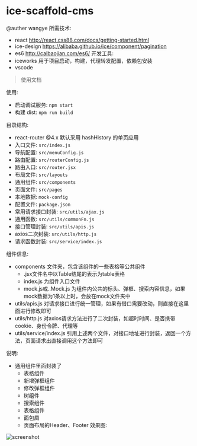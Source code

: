 # ice-scaffold-cms

@auther wangye 
所需技术:
* react        http://react.css88.com/docs/getting-started.html
* ice-design   https://alibaba.github.io/ice/component/pagination
* es6          http://caibaojian.com/es6/
开发工具:
* iceworks 用于项目启动，构建，代理转发配置，依赖包安装
* vscode

> 使用文档

使用:

* 启动调试服务: `npm start`
* 构建 dist: `npm run build`

目录结构:
* react-router @4.x 默认采用 hashHistory 的单页应用
* 入口文件: `src/index.js`
* 导航配置: `src/menuConfig.js`
* 路由配置: `src/routerConfig.js`
* 路由入口: `src/router.jsx`
* 布局文件: `src/layouts`
* 通用组件: `src/components`   
* 页面文件: `src/pages`
* 本地数据: `mock-config`
* 配置文件: `package.json`
* 常用请求接口封装: `src/utils/ajax.js`
* 通用函数: `src/utils/commonFn.js`
* 接口管理封装: `src/utils/apis.js`
* axios二次封装: `src/utils/http.js`
* 请求函数封装: `src/service/index.js`

组件信息:
* components 文件夹，包含该组件的一些表格等公共组件
    + .jsx文件名中以Table结尾的表示为table表格
    + index.js 为组件入口文件
    + mock.js或..Mock.js 为组件内公共的标头、弹框、搜索内容信息，如果mock数据为1条以上时，会放在mock文件夹中
* utils/apis.js 对请求接口进行统一管理，如果有借口需要改动，则直接在这里面进行修改即可
* utils/http.js 对axios请求方法进行了二次封装，如超时时间、是否携带cookie、身份令牌、代理等
* utils/service/index.js 引用上述两个文件，对接口地址进行封装，返回一个方法，页面请求出直接调用这个方法即可

说明:
* 通用组件里面封装了   
    + 表格组件
    + 新增弹框组件
    + 修改弹框组件
    + 树组件
    + 搜索组件
    + 表格组件
    + 面包屑
    + 页面布局的Header、Footer
效果图:

![screenshot](https://img.alicdn.com/tfs/TB1ai53mqmWBuNjy1XaXXXCbXXa-1920-1080.png)
